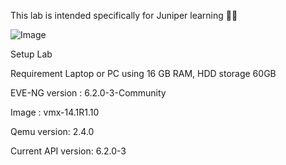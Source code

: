This lab is intended specifically for Juniper learning 📒📡

 ![Image](https://github.com/user-attachments/assets/cafc25ec-b41b-4edf-991a-ed2124b08974)

Setup Lab 

Requirement Laptop or PC using 16 GB RAM, HDD storage 60GB

EVE-NG version : 6.2.0-3-Community

Image          : vmx-14.1R1.10

Qemu version: 2.4.0

Current API version: 6.2.0-3



